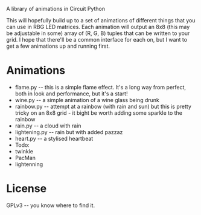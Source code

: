 A library of animations in Circuit Python

This will hopefully build up to a set of animations of different things that you can use in RBG LED matrices. Each animation will output an 8x8 (this may be adjustable in some) array of (R, G, B) tuples that can be written to your grid.
I hope that there'll be a common interface for each on, but I want to get a few animations up and running first.

Animations
==========

* flame.py -- this is a simple flame effect. It's a long way from perfect, both in look and performance, but it's a start! 
* wine.py -- a simple animation of a wine glass being drunk
* rainbow.py -- attempt at a rainbow (with rain and sun) but this is pretty tricky on an 8x8 grid - it bight be worth adding some sparkle to the rainbow
* rain.py -- a cloud with rain
* lightening.py -- rain but with added pazzaz
* heart.py -- a stylised heartbeat
* Todo:
 * twinkle
 * PacMan
 * lightenning

License
=======
GPLv3 -- you know where to find it.

